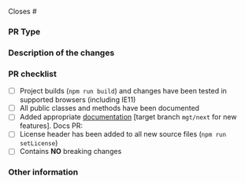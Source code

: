 <!-- Review contributing guidelines before creating PRs -->
<!-- https://github.com/microsoftgraph/microsoft-graph-toolkit/blob/master/CONTRIBUTING.md -->

Closes # <!-- REQUIRED: Add the issue number (ex: #12) so the issue is automatically closed when PR is merged -->

### PR Type
<!-- Please uncomment one ore more that apply to this PR -->

<!-- - Bugfix -->
<!-- - Feature -->
<!-- - Code style update (formatting) -->
<!-- - Refactoring (no functional changes, no api changes) -->
<!-- - Build or CI related changes -->
<!-- - Documentation content changes -->
<!-- - Other... Please describe: -->

### Description of the changes

### PR checklist
- [ ] Project builds (`npm run build`) and changes have been tested in supported browsers (including IE11)
- [ ] All public classes and methods have been documented
- [ ] Added appropriate [documentation](https://github.com/microsoftgraph/microsoft-graph-docs/tree/master/concepts/toolkit) [target branch `mgt/next` for new features]. Docs PR: <!-- Link to docs PR here -->
- [ ] License header has been added to all new source files (`npm run setLicense`)
- [ ] Contains **NO** breaking changes

### Other information
<!-- If this PR contains a breaking change, please describe the impact and migration path for existing applications below. 
     Please note that breaking changes are likely to be rejected -->
